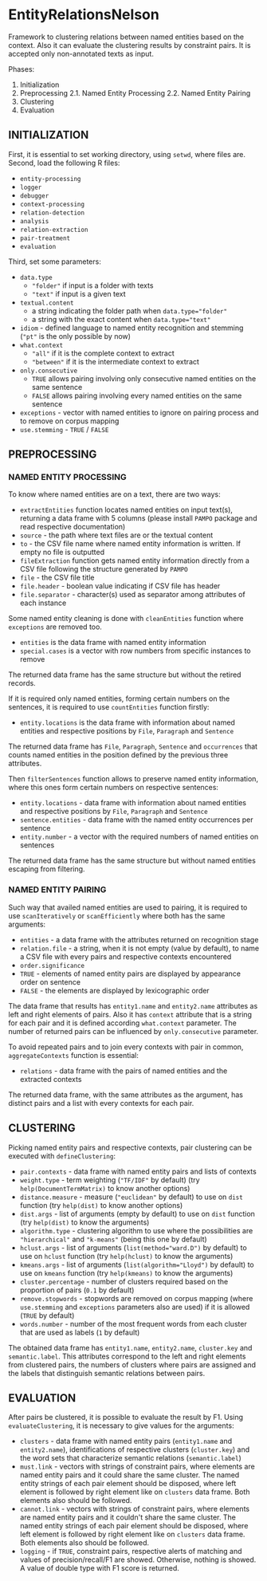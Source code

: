 # EntityRelationsNelson
Framework to clustering relations between named entities based on the context. Also it can evaluate the clustering results by constraint pairs. It is accepted only non-annotated texts as input.

Phases:
 1. Initialization
 2. Preprocessing
 2.1.  Named Entity Processing
 2.2.  Named Entity Pairing
 3. Clustering
 4. Evaluation

## INITIALIZATION

First, it is essential to set working directory, using `setwd`, where files are.
Second, load the following R files:
* `entity-processing`
* `logger`
* `debugger`
* `context-processing`
* `relation-detection`
* `analysis`
* `relation-extraction`
* `pair-treatment`
* `evaluation`

Third, set some parameters:
* `data.type`
  * `"folder"` if input is a folder with texts
  * `"text"` if input is a given text
* `textual.content`
  * a string indicating the folder path when `data.type="folder"`
  * a string with the exact content when `data.type="text"`
* `idiom` - defined language to named entity recognition and stemming (`"pt"` is the only possible by now)
* `what.context`
  * `"all"` if it is the complete context to extract
  * `"between"` if it is the intermediate context to extract
* `only.consecutive`
  * `TRUE` allows pairing involving only consecutive named entities on the same sentence
  * `FALSE` allows pairing involving every named entities on the same sentence
* `exceptions` - vector with named entities to ignore on pairing process and to remove on corpus mapping 
* `use.stemming` - `TRUE` / `FALSE`



## PREPROCESSING

### NAMED ENTITY PROCESSING

To know where named entities are on a text, there are two ways:
* `extractEntities` function locates named entities on input text(s), returning a data frame with 5 columns (please install `PAMPO` package and read respective documentation)
 * `source` - the path where text files are or the textual content
 * `to` - the CSV file name where named entity information is written. If empty no file is outputted
* `fileExtraction` function gets named entity information directly from a CSV file following the structure generated by `PAMPO`
 * `file` - the CSV file title
 * `file.header` - boolean value indicating if CSV file has header
 * `file.separator` - character(s) used as separator among attributes of each instance

Some named entity cleaning is done with `cleanEntities` function where `exceptions` are removed too.
* `entities` is the data frame with named entity information
* `special.cases` is a vector with row numbers from specific instances to remove

The returned data frame has the same structure but without the retired records.


If it is required only named entities, forming certain numbers on the sentences, it is required to use `countEntities` function firstly:
* `entity.locations` is the data frame with information about named entities and respective positions by `File`, `Paragraph` and `Sentence`

The returned data frame has `File`, `Paragraph`, `Sentence` and `occurrences` that counts named entities in the position defined by the previous three attributes.


Then `filterSentences` function allows to preserve named entity information, where this ones form certain numbers on respective sentences:
* `entity.locations` - data frame with information about named entities and respective positions by `File`, `Paragraph` and `Sentence`
* `sentence.entities` - data frame with the named entity occurrences per sentence 
* `entity.number` - a vector with the required numbers of named entities on sentences

The returned data frame has the same structure but without named entities escaping from filtering.

### NAMED ENTITY PAIRING

Such way that availed named entities are used to pairing, it is required to use `scanIteratively` or `scanEfficiently` where both has the same arguments:
* `entities` - a data frame with the attributes returned on recognition stage
* `relation.file` - a string, when it is not empty (value by default), to name a CSV file with every pairs and respective contexts encountered
* `order.significance`
 * `TRUE` - elements of named entity pairs are displayed by appearance order on sentence
 * `FALSE` - the elements are displayed by lexicographic order
 
The data frame that results has `entity1.name` and `entity2.name` attributes as left and right elements of pairs. Also it has `context` attribute that is a string for each pair and it is defined according `what.context` parameter. The number of returned pairs can be influenced by `only.consecutive` parameter.

To avoid repeated pairs and to join every contexts with pair in common, `aggregateContexts` function is essential:
* `relations` - data frame with the pairs of named entities and the extracted contexts

The returned data frame, with the same attributes as the argument, has distinct pairs and a list with every contexts for each pair.



## CLUSTERING

Picking named entity pairs and respective contexts, pair clustering can be executed with `defineClustering`:
* `pair.contexts` - data frame with named entity pairs and lists of contexts
* `weight.type` - term weighting (`"TF/IDF"` by default) (try `help(DocumentTermMatrix)` to know another options)
* `distance.measure` - measure (`"euclidean"` by default) to use on `dist` function (try `help(dist)` to know another options)
* `dist.args` - list of arguments (empty by default) to use on `dist` function (try `help(dist)` to know the arguments)
* `algorithm.type` - clustering algorithm to use where the possibilities are `"hierarchical"` and `"k-means"` (being this one by default)
* `hclust.args` - list of arguments (`list(method="ward.D")` by default) to use on `hclust` function (try `help(hclust)` to know the arguments)
* `kmeans.args` - list of arguments (`list(algorithm="Lloyd")` by default) to use on `kmeans` function (try `help(kmeans)` to know the arguments)
* `cluster.percentage` - number of clusters required based on the proportion of pairs (`0.1` by default)
* `remove.stopwords` - stopwords are removed on corpus mapping (where `use.stemming` and `exceptions` parameters also are used) if it is allowed (`TRUE` by default) 
* `words.number` - number of the most frequent words from each cluster that are used as labels (`1` by default)

The obtained data frame has `entity1.name`, `entity2.name`, `cluster.key` and `semantic.label`. This attributes correspond to the left and right elements from clustered pairs, the numbers of clusters where pairs are assigned and the labels that distinguish semantic relations between pairs.



## EVALUATION

After pairs be clustered, it is possible to evaluate the result by F1. Using `evaluateClustering`, it is necessary to give values for the arguments:
* `clusters` - data frame with named entity pairs (`entity1.name` and `entity2.name`), identifications of respective clusters (`cluster.key`) and the word sets that characterize semantic relations (`semantic.label`)
* `must.link` - vectors with strings of constraint pairs, where elements are named entity pairs and it could share the same cluster. The named entity strings of each pair element should be disposed, where left element is followed by right element like on `clusters` data frame. Both elements also should be followed.
* `cannot.link` - vectors with strings of constraint pairs, where elements are named entity pairs and it couldn't share the same cluster. The named entity strings of each pair element should be disposed, where left element is followed by right element like on `clusters` data frame. Both elements also should be followed.
* `logging` - if `TRUE`, constraint pairs, respective alerts of matching and values of precision/recall/F1 are showed. Otherwise, nothing is showed.
A value of double type with F1 score is returned.


